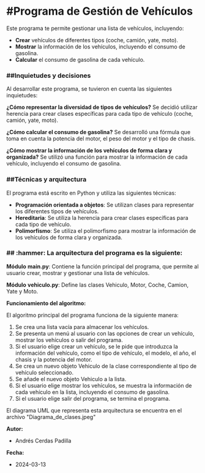 <h1 aling="center"> #Programa de Gestión de Vehículos </h1>

Este programa te permite gestionar una lista de vehículos, incluyendo:

- **Crear** vehículos de diferentes tipos (coche, camión, yate, moto).
- **Mostrar** la información de los vehículos, incluyendo el consumo de gasolina.
- **Calcular** el consumo de gasolina de cada vehículo.  

<h3>##Inquietudes y decisiones</h3>

Al desarrollar este programa, se tuvieron en cuenta las siguientes inquietudes:

**¿Cómo representar la diversidad de tipos de vehículos?** Se decidió utilizar herencia para crear clases específicas para cada tipo de vehículo (coche, camión, yate, moto).<p>

**¿Cómo calcular el consumo de gasolina?** Se desarrolló una fórmula que toma en cuenta la potencia del motor, el peso del motor y el tipo de chasis.<p>

**¿Cómo mostrar la información de los vehículos de forma clara y organizada?** Se utilizó una función para mostrar la información de cada vehículo, incluyendo el consumo de gasolina.<p>

<h3>##Técnicas y arquitectura</h3>

El programa está escrito en Python y utiliza las siguientes técnicas:

* __Programación orientada a objetos__: Se utilizan clases para representar los diferentes tipos de vehículos.
* __Hereditaria__: Se utiliza la herencia para crear clases específicas para cada tipo de vehículo.
* __Polimorfismo__: Se utiliza el polimorfismo para mostrar la información de los vehículos de forma clara y organizada.

<h3>## :hammer: La arquitectura del programa es la siguiente:</h3>

**Módulo** __main.py__: Contiene la función principal del programa, que permite al usuario crear, mostrar y gestionar una lista de vehículos.<p>
**Módulo** __vehiculo.py__: Define las clases Vehiculo, Motor, Coche, Camion, Yate y Moto.

**Funcionamiento del algoritmo:**<p>
El algoritmo principal del programa funciona de la siguiente manera:

1. Se crea una lista vacía para almacenar los vehículos.
2. Se presenta un menú al usuario con las opciones de crear un vehículo, mostrar los vehículos o salir del programa.
3. Si el usuario elige crear un vehículo, se le pide que introduzca la información del vehículo, como el tipo de vehículo, el modelo, el año, el chasis y la potencia del motor.
4. Se crea un nuevo objeto Vehiculo de la clase correspondiente al tipo de vehículo seleccionado.
5. Se añade el nuevo objeto Vehiculo a la lista.
6. Si el usuario elige mostrar los vehículos, se muestra la información de cada vehículo en la lista, incluyendo el consumo de gasolina. 
7. Si el usuario elige salir del programa, se termina el programa. 

El diagrama  UML que representa esta arquitectura se encuentra en el archivo "Diagrama_de_clases.jpeg"

**Autor:**

* Andrés Cerdas Padilla

**Fecha:**

* 2024-03-13